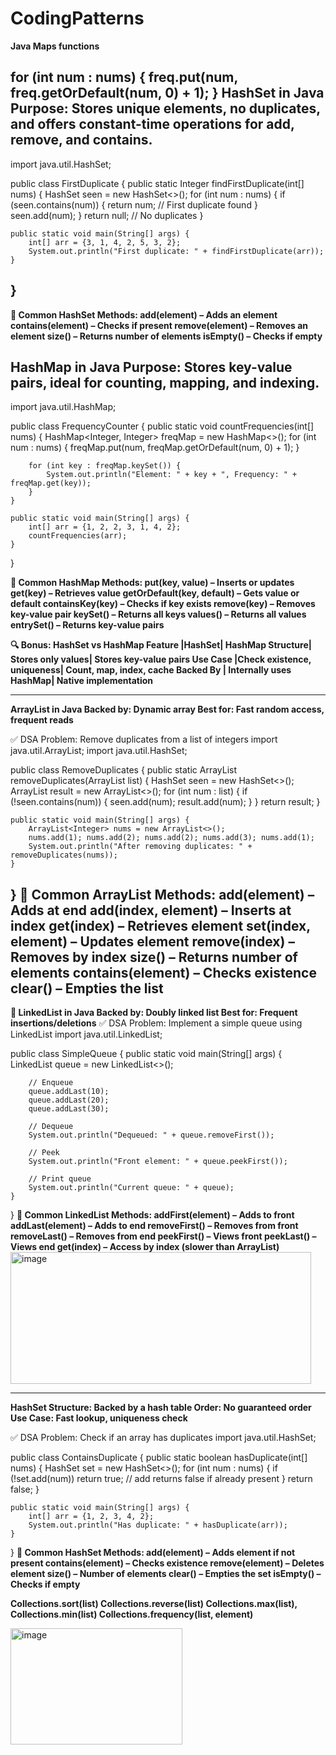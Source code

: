 # CodingPatterns

**Java Maps functions**

for (int num : nums) {
    freq.put(num, freq.getOrDefault(num, 0) + 1);
}
**HashSet in Java
Purpose: Stores unique elements, no duplicates, 
and offers constant-time operations for add, remove, and contains.**
------------------------------------------------------------------
import java.util.HashSet;

public class FirstDuplicate {
    public static Integer findFirstDuplicate(int[] nums) {
        HashSet<Integer> seen = new HashSet<>();
        for (int num : nums) {
            if (seen.contains(num)) {
                return num; // First duplicate found
            }
            seen.add(num);
        }
        return null; // No duplicates
    }

    public static void main(String[] args) {
        int[] arr = {3, 1, 4, 2, 5, 3, 2};
        System.out.println("First duplicate: " + findFirstDuplicate(arr));
    }
}
----------------------------------------------------------------------------------------------
**🔧 Common HashSet Methods:
add(element) – Adds an element
contains(element) – Checks if present
remove(element) – Removes an element
size() – Returns number of elements
isEmpty() – Checks if empty**

**HashMap in Java
Purpose: Stores key-value pairs, ideal for counting, mapping, and indexing.**
------------------------------------------------------------------------------------------------
import java.util.HashMap;

public class FrequencyCounter {
    public static void countFrequencies(int[] nums) {
        HashMap<Integer, Integer> freqMap = new HashMap<>();
        for (int num : nums) {
            freqMap.put(num, freqMap.getOrDefault(num, 0) + 1);
        }

        for (int key : freqMap.keySet()) {
            System.out.println("Element: " + key + ", Frequency: " + freqMap.get(key));
        }
    }

    public static void main(String[] args) {
        int[] arr = {1, 2, 2, 3, 1, 4, 2};
        countFrequencies(arr);
    }
}

**🔧 Common HashMap Methods:
put(key, value) – Inserts or updates
get(key) – Retrieves value
getOrDefault(key, default) – Gets value or default
containsKey(key) – Checks if key exists
remove(key) – Removes key-value pair
keySet() – Returns all keys
values() – Returns all values
entrySet() – Returns key-value pairs**

**🔍 Bonus: HashSet vs HashMap
Feature	|HashSet|	HashMap
Structure|	Stores only values|	Stores key-value pairs
Use Case	|Check existence, uniqueness|	Count, map, index, cache
Backed By	| Internally uses HashMap|	Native implementation**

----------------------------------------------------------------------------------------------------
**ArrayList in Java
Backed by: Dynamic array Best for: Fast random access, frequent reads**

✅ DSA Problem: Remove duplicates from a list of integers
import java.util.ArrayList;
import java.util.HashSet;

public class RemoveDuplicates {
    public static ArrayList<Integer> removeDuplicates(ArrayList<Integer> list) {
        HashSet<Integer> seen = new HashSet<>();
        ArrayList<Integer> result = new ArrayList<>();
        for (int num : list) {
            if (!seen.contains(num)) {
                seen.add(num);
                result.add(num);
            }
        }
        return result;
    }

    public static void main(String[] args) {
        ArrayList<Integer> nums = new ArrayList<>();
        nums.add(1); nums.add(2); nums.add(2); nums.add(3); nums.add(1);
        System.out.println("After removing duplicates: " + removeDuplicates(nums));
    }
}
**🔧 Common ArrayList Methods:
add(element) – Adds at end
add(index, element) – Inserts at index
get(index) – Retrieves element
set(index, element) – Updates element
remove(index) – Removes by index
size() – Returns number of elements
contains(element) – Checks existence
clear() – Empties the list**
-------------------------------------------------------------
**🔹 LinkedList in Java
Backed by: Doubly linked list Best for: Frequent insertions/deletions**
✅ DSA Problem: Implement a simple queue using LinkedList
import java.util.LinkedList;

public class SimpleQueue {
    public static void main(String[] args) {
        LinkedList<Integer> queue = new LinkedList<>();

        // Enqueue
        queue.addLast(10);
        queue.addLast(20);
        queue.addLast(30);

        // Dequeue
        System.out.println("Dequeued: " + queue.removeFirst());

        // Peek
        System.out.println("Front element: " + queue.peekFirst());

        // Print queue
        System.out.println("Current queue: " + queue);
    }
}
**🔧 Common LinkedList Methods:
addFirst(element) – Adds to front
addLast(element) – Adds to end
removeFirst() – Removes from front
removeLast() – Removes from end
peekFirst() – Views front
peekLast() – Views end
get(index) – Access by index (slower than ArrayList)**
<img width="481" height="211" alt="image" src="https://github.com/user-attachments/assets/7f530bd7-586a-4add-bedc-3add17a2bb86" />

---------------------------------------------------------------------------------------------------------
**HashSet
Structure: Backed by a hash table Order: No guaranteed order Use Case: Fast lookup, uniqueness check**

✅ DSA Problem: Check if an array has duplicates
import java.util.HashSet;

public class ContainsDuplicate {
    public static boolean hasDuplicate(int[] nums) {
        HashSet<Integer> set = new HashSet<>();
        for (int num : nums) {
            if (!set.add(num)) return true; // add returns false if already present
        }
        return false;
    }

    public static void main(String[] args) {
        int[] arr = {1, 2, 3, 4, 2};
        System.out.println("Has duplicate: " + hasDuplicate(arr));
    }
}
**🔧 Common HashSet Methods:
add(element) – Adds element if not present
contains(element) – Checks existence
remove(element) – Deletes element
size() – Number of elements
clear() – Empties the set
isEmpty() – Checks if empty**

**Collections.sort(list)
Collections.reverse(list)
Collections.max(list), Collections.min(list)
Collections.frequency(list, element)**

<img width="275" height="186" alt="image" src="https://github.com/user-attachments/assets/09f945a9-3cb0-4035-a4ca-a1040aaecf3e" />

